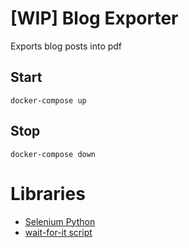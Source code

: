 # [WIP] Blog Exporter
Exports blog posts into pdf

## Start
```
docker-compose up
```

## Stop
```
docker-compose down
```

# Libraries
- [Selenium Python](https://selenium-python.readthedocs.io/)
- [wait-for-it script](https://github.com/vishnubob/wait-for-it)